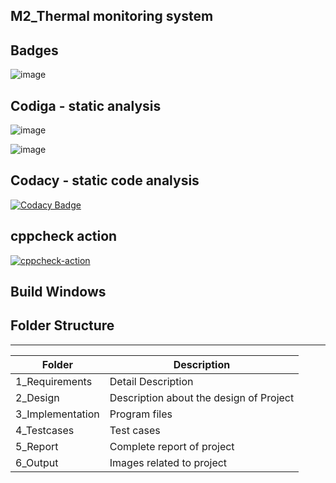 ## M2_Thermal monitoring system
## Badges

![image](https://user-images.githubusercontent.com/101272208/164586666-2be7e792-ee98-400e-a12e-d39a4de2cbf5.png)

## Codiga - static analysis
![image](https://user-images.githubusercontent.com/101272208/164586481-a70fa851-0654-4e77-8698-5b2a5e53632e.png)

![image](https://user-images.githubusercontent.com/101272208/164586445-22f7ffb6-c348-46fc-bf3b-8fcb351c13d7.png)

## Codacy - static code analysis
[![Codacy Badge](https://app.codacy.com/project/badge/Grade/304c265dd1ae4e34a3c86f5a508822cb)](https://www.codacy.com/gh/Kavya1-2-3/M2_Thermal-monitoring-system/dashboard?utm_source=github.com&amp;utm_medium=referral&amp;utm_content=Kavya1-2-3/M2_Thermal-monitoring-system&amp;utm_campaign=Badge_Grade)

## cppcheck action
[![cppcheck-action](https://github.com/Kavya1-2-3/M2_Thermal-monitoring-system/actions/workflows/c-cpp.yml/badge.svg)](https://github.com/Kavya1-2-3/M2_Thermal-monitoring-system/actions/workflows/c-cpp.yml)

## Build Windows


## Folder Structure

---

| Folder            | Description                                  |
| ----------------- | -------------------------------------------- |
| 1_Requirements    | Detail Description                           |
| 2_Design          | Description about the design of Project      |
| 3_Implementation  | Program files                                |
| 4_Testcases       | Test cases                                   |
| 5_Report          | Complete report of project                   |
| 6_Output          | Images related to project                    |
